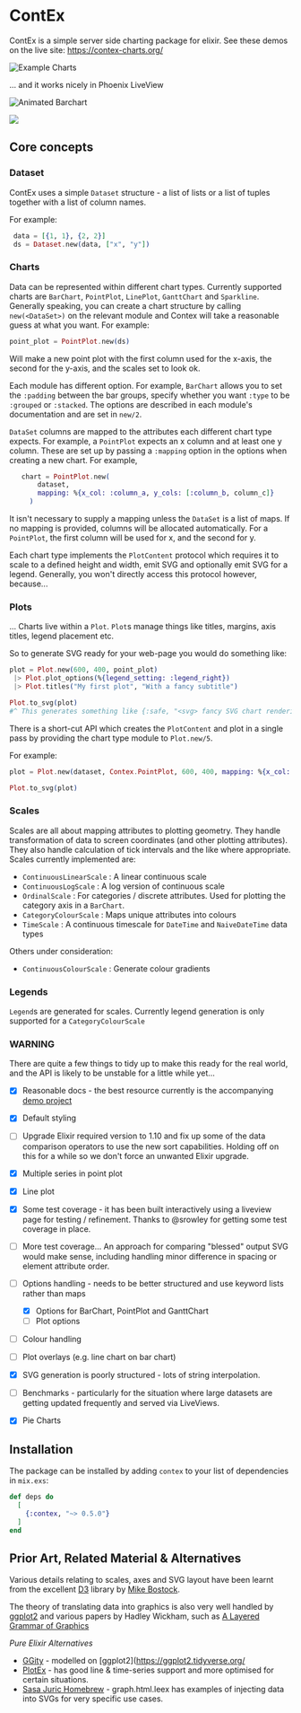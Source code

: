 # ContEx

ContEx is a simple server side charting package for elixir. See these demos on the live site: https://contex-charts.org/

![Example Charts](./samples/mashup.png "Example Charts")

... and it works nicely in Phoenix LiveView

![Animated Barchart](./samples/rolling.gif "Animated Barchart")

![](https://github.com/mindok/contex/workflows/CI/badge.svg)

## Core concepts

### Dataset
ContEx uses a simple `Dataset` structure - a list of lists or a list of tuples together with a list of column names.

For example:
```elixir
 data = [{1, 1}, {2, 2}]
 ds = Dataset.new(data, ["x", "y"])
```

### Charts
Data can be represented within different chart types. Currently supported charts are `BarChart`, `PointPlot`, `LinePlot`, `GanttChart` and `Sparkline`. Generally speaking, you can create a chart structure by calling `new(<DataSet>)` on the relevant module and Contex will take a reasonable guess at what you want. For example:

```elixir
point_plot = PointPlot.new(ds)
```

Will make a new point plot with the first column used for the x-axis, the second for the y-axis, and the scales set to look ok.

Each module has different option. For example, `BarChart` allows you to set the `:padding` between the bar groups, specify whether you want `:type` to be `:grouped` or `:stacked`. The options are described in each module's documentation and are set in `new/2`.

`DataSet` columns are mapped to the attributes each different chart type expects. For example, a `PointPlot` expects an x column and at
least one y column. These are set up by passing a `:mapping` option in the options when creating a new chart. For example,

```elixir
   chart = PointPlot.new(
       dataset,
       mapping: %{x_col: :column_a, y_cols: [:column_b, column_c]}
     )
```
It isn't necessary to supply a mapping unless the `DataSet` is a list of maps. If no mapping is provided, columns will be allocated
automatically. For a `PointPlot`, the first column will be used for x, and the second for y.

Each chart type implements the `PlotContent` protocol which requires it to scale to a defined height and width, emit SVG and optionally emit SVG for a legend. Generally, you won't directly access this protocol however, because...

### Plots
... Charts live within a `Plot`. `Plot`s manage things like titles, margins, axis titles, legend placement etc.

So to generate SVG ready for your web-page you would do something like:

```elixir
plot = Plot.new(600, 400, point_plot)
 |> Plot.plot_options(%{legend_setting: :legend_right})
 |> Plot.titles("My first plot", "With a fancy subtitle")

Plot.to_svg(plot)
#^ This generates something like {:safe, "<svg> fancy SVG chart rendering stuff representing your plot</svg>"}
```

There is a short-cut API which creates the `PlotContent` and plot in a single pass by providing the chart type module to `Plot.new/5`.

For example:

```elixir
plot = Plot.new(dataset, Contex.PointPlot, 600, 400, mapping: %{x_col: :column_a, y_cols: [:column_b, column_c]})

Plot.to_svg(plot)
```

### Scales
Scales are all about mapping attributes to plotting geometry. They handle transformation of data to screen coordinates (and other plotting attributes). They also handle calculation of tick intervals and the like where appropriate. Scales currently implemented are:

- `ContinuousLinearScale` : A linear continuous scale
- `ContinuousLogScale` : A log version of continuous scale
- `OrdinalScale` : For categories / discrete attributes. Used for plotting the category axis in a `BarChart`.
- `CategoryColourScale` : Maps unique attributes into colours
- `TimeScale` : A continuous timescale for `DateTime` and `NaiveDateTime` data types

Others under consideration:
 - `ContinuousColourScale` : Generate colour gradients


### Legends
`Legend`s are generated for scales. Currently legend generation is only supported for a `CategoryColourScale`

### WARNING
There are quite a few things to tidy up to make this ready for the real world, and the API is likely to be unstable for a little while yet...

- [x] Reasonable docs - the best resource currently is the accompanying [demo project](https://github.com/mindok/contex-samples)
- [x] Default styling
- [ ] Upgrade Elixir required version to 1.10 and fix up some of the data comparison operators to use the new sort capabilities. Holding off on this for a while so we don't force an unwanted Elixir upgrade.
- [x] Multiple series in point plot
- [x] Line plot
- [x] Some test coverage - it has been built interactively using a liveview page for testing / refinement. Thanks to @srowley for getting some test coverage in place.
- [ ] More test coverage... An approach for comparing "blessed" output SVG would make sense, including handling minor difference in spacing or element attribute order.
- [ ] Options handling - needs to be better structured and use keyword lists rather than maps
  - [x] Options for BarChart, PointPlot and GanttChart
  - [ ] Plot options
- [ ] Colour handling
- [ ] Plot overlays (e.g. line chart on bar chart)
- [x] SVG generation is poorly structured - lots of string interpolation.
- [ ] Benchmarks - particularly for the situation where large datasets are getting updated frequently and served via LiveViews.
- [x] Pie Charts


## Installation

The package can be installed
by adding `contex` to your list of dependencies in `mix.exs`:

```elixir
def deps do
  [
    {:contex, "~> 0.5.0"}
  ]
end
```

## Prior Art, Related Material & Alternatives
Various details relating to scales, axes and SVG layout have been learnt from the excellent [D3](https://d3js.org/) library by [Mike Bostock](https://github.com/mbostock).

The theory of translating data into graphics is also very well handled by [ggplot2](https://ggplot2.tidyverse.org/) and various papers by Hadley Wickham, such as [A Layered Grammar of Graphics](http://vita.had.co.nz/papers/layered-grammar.pdf)

_Pure Elixir Alternatives_

- [GGity](https://github.com/srowley/ggity) - modelled on [ggplot2](https://ggplot2.tidyverse.org/
- [PlotEx](https://github.com/elcritch/plotex) - has good line & time-series support and more optimised for certain situations.
- [Sasa Juric Homebrew](https://github.com/sasa1977/demo_system/) - graph.html.leex has examples of injecting data into SVGs for very specific use cases.
